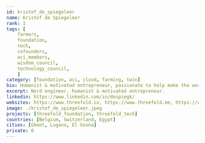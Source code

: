```yaml
---
id: kristof_de_spiegeleer
name: Kristof de Spiegeleer
rank: 1
tags: [
    farmers, 
    foundation, 
    tech, 
    cofounders, 
    aci_members, 
    wisdom_council, 
    technology_council,
    ]
category: [foundation, aci, cloud, farming, twin]
bio: Humanist & motivated entrepreneur, passionate to help make the world a better place. Kristof strongly believes there is need for a neutral internet owned by millions.
excerpt: Nerd engineer, humanist & motivated entrepreneur.
linkedin: https://www.linkedin.com/in/despiegk/
websites: https://www.threefold.io, https://www.threefold.me, https://www.incubaid.com/
image: ./kristof_de_spiegeleer.jpeg
projects: [threefold_foundation, threefold_tech]
countries: [Belgium, Switzerland, Egypt]
cities: [Ghent, Lugano, El Gouna]
private: 0
---
```

